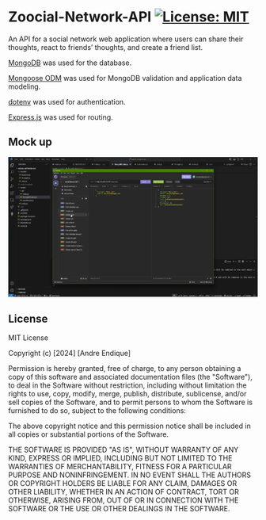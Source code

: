 # Zoocial-Network-API [![License: MIT](https://img.shields.io/badge/License-MIT-yellow?style=flat-square&link=https%3A%2F%2Fopensource.org%2Flicense%2Fmit%2F)](https://opensource.org/license/mit/)

An API for a social network web application where users can share their thoughts, react to friends’ thoughts, and create a friend list.

[MongoDB](https://www.mongodb.com/) was used for the database.

[Mongoose ODM](https://mongoosejs.com/) was used for MongoDB validation and application data modeling.

[dotenv](https://www.npmjs.com/package/express-session) was used for authentication.

[Express.js](https://expressjs.com/) was used for routing.

## Mock up

[![social network api walkthrough video showing api route functionality](./assets/mockup%20zoocial.jpg)](https://drive.google.com/file/d/1GLpG7KY0WXRhhqEK9BLrDlwnduq1B7KJ/view) 

## License

MIT License

Copyright (c) [2024] [Andre Endique]

Permission is hereby granted, free of charge, to any person obtaining a copy
of this software and associated documentation files (the "Software"), to deal
in the Software without restriction, including without limitation the rights
to use, copy, modify, merge, publish, distribute, sublicense, and/or sell
copies of the Software, and to permit persons to whom the Software is
furnished to do so, subject to the following conditions:

The above copyright notice and this permission notice shall be included in all
copies or substantial portions of the Software.

THE SOFTWARE IS PROVIDED "AS IS", WITHOUT WARRANTY OF ANY KIND, EXPRESS OR
IMPLIED, INCLUDING BUT NOT LIMITED TO THE WARRANTIES OF MERCHANTABILITY,
FITNESS FOR A PARTICULAR PURPOSE AND NONINFRINGEMENT. IN NO EVENT SHALL THE
AUTHORS OR COPYRIGHT HOLDERS BE LIABLE FOR ANY CLAIM, DAMAGES OR OTHER
LIABILITY, WHETHER IN AN ACTION OF CONTRACT, TORT OR OTHERWISE, ARISING FROM,
OUT OF OR IN CONNECTION WITH THE SOFTWARE OR THE USE OR OTHER DEALINGS IN THE
SOFTWARE.